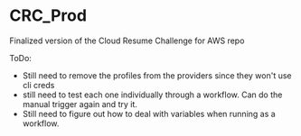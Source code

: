 # CRC_Prod
Finalized version of the Cloud Resume Challenge for AWS repo

ToDo:
- Still need to remove the profiles from the providers since they won't use cli creds
- still need to test each one individually through a workflow. Can do the manual trigger again and try it.
- Still need to figure out how to deal with variables when running as a workflow.